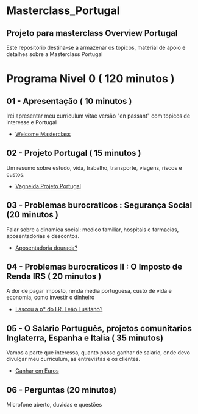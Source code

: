 # Masterclass_Portugal

## Projeto para masterclass Overview Portugal

Este repositorio destina-se a armazenar os topicos, material de apoio e detalhes sobre a Masterclass Portugal

# Programa Nivel 0 ( 120 minutos )

## 01 - Apresentação ( 10 minutos )

Irei apresentar meu curriculum vitae versão "en passant" com topicos de interesse e Portugal

- [Welcome Masterclass](01_Apresentacao.MD)

## 02 - Projeto Portugal ( 15 minutos )

Um resumo sobre estudo, vida, trabalho, transporte, viagens, riscos e custos.

- [Vagneida Projeto Portugal](02_Vagneida.MD)

## 03 - Problemas burocraticos : Segurança Social (20 minutos )

Falar sobre a dinamica social: medico familiar, hospitais e farmacias, aposentadorias e descontos.

- [Aposentadoria dourada?](03_Aposentadoria.MD)

## 04 - Problemas burocraticos II : O Imposto de Renda IRS ( 20 minutos )

A dor de pagar imposto, renda media portuguesa, custo de vida e economia, como investir o dinheiro

- [Lascou a p* do I.R. Leão Lusitano?](04_LeaoLusitano.MD)

## 05 - O Salario Português, projetos comunitarios Inglaterra, Espanha e Italia ( 35 minutos)

Vamos a parte que interessa, quanto posso ganhar de salario, onde devo divulgar meu curriculum, as entrevistas e os clientes.

- [Ganhar em Euros](05_GanhandoEmEuros.MD)

## 06 - Perguntas (20 minutos)

Microfone aberto, duvidas e questões
